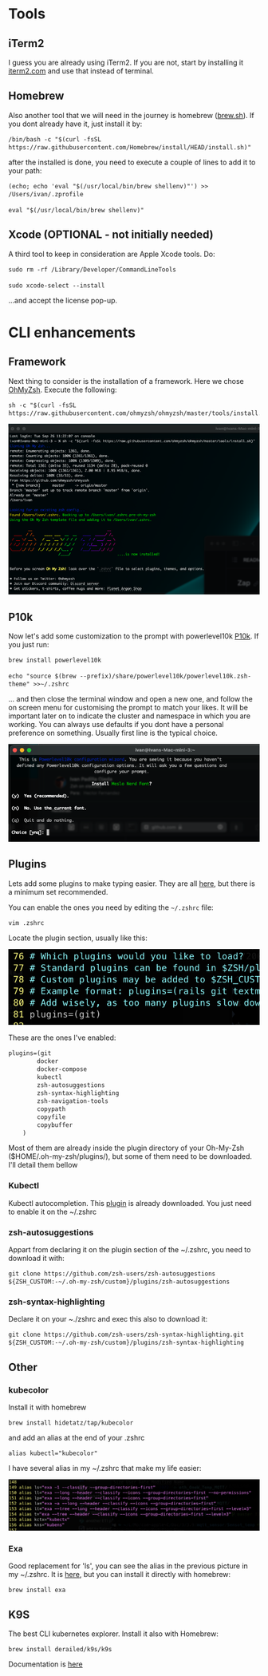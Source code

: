 
# Tools

## iTerm2
I guess you are already using iTerm2. If you are not, start by installing it [iterm2.com](https://iterm2.com) and use that instead of terminal.

## Homebrew
Also another tool that we will need in the journey is homebrew ([brew.sh](https://brew.sh)). If you dont already have it, just install it by:

```
/bin/bash -c "$(curl -fsSL https://raw.githubusercontent.com/Homebrew/install/HEAD/install.sh)"
```

after the installed is done, you need to execute a couple of lines to add it to your path:

```
(echo; echo 'eval "$(/usr/local/bin/brew shellenv)"') >> /Users/ivan/.zprofile

eval "$(/usr/local/bin/brew shellenv)"
```
## Xcode (OPTIONAL - not initially needed)
A third tool to keep in consideration are Apple Xcode tools. Do:

```
sudo rm -rf /Library/Developer/CommandLineTools

sudo xcode-select --install
```
...and accept the license pop-up. 

# CLI enhancements 
## Framework

Next thing to consider is the installation of a framework. Here we chose [OhMyZsh](https://github.com/ohmyzsh/ohmyzsh). Execute the following:

```
sh -c "$(curl -fsSL https://raw.githubusercontent.com/ohmyzsh/ohmyzsh/master/tools/install.sh)"
```

![Oh-My-Zsh](image-1.png)

## P10k
Now let's add some customization to the prompt with powerlevel10k [P10k](https://github.com/romkatv/powerlevel10k#meslo-nerd-font-patched-for-powerlevel10k). If you just run:

```
brew install powerlevel10k

echo "source $(brew --prefix)/share/powerlevel10k/powerlevel10k.zsh-theme" >>~/.zshrc
```
... and then close the terminal window and open a new one, and follow the on screen menu for customising the prompt to match your likes. It will be important later on to indicate the cluster and namespace in which you are working. You can always use defaults if you dont have a personal preference on something. Usually first line is the typical choice.

![restart iTerm2](image.png)

## Plugins
Lets add some plugins to make typing easier. They are all [here](https://github.com/ohmyzsh/ohmyzsh/tree/master/plugins), but there is a minimum set recommended.

You can enable the ones you need by editing the  ```~/.zshrc``` file:

```
vim .zshrc
```
Locate the plugin section, usually like this:

![.zshrc](image-2.png)

These are the ones I've enabled:
```
plugins=(git
        docker
        docker-compose
        kubectl
        zsh-autosuggestions
        zsh-syntax-highlighting
        zsh-navigation-tools
        copypath
        copyfile
        copybuffer
    )
```
Most of them are already inside the plugin directory of your Oh-My-Zsh ($HOME/.oh-my-zsh/plugins/), but some of them need to be downloaded. I'll detail them bellow
### Kubectl

Kubectl autocompletion. This [plugin](https://github.com/ohmyzsh/ohmyzsh/tree/master/plugins/kubectl#kubectl-plugin) is already downloaded. You just need to enable it on the ~/.zshrc

### zsh-autosuggestions

Appart from declaring it on the plugin section of the ~/.zshrc, you need to download it with:

```
git clone https://github.com/zsh-users/zsh-autosuggestions ${ZSH_CUSTOM:-~/.oh-my-zsh/custom}/plugins/zsh-autosuggestions
```
### zsh-syntax-highlighting

Declare it on your ~./zshrc and exec this also to download it:

```
git clone https://github.com/zsh-users/zsh-syntax-highlighting.git ${ZSH_CUSTOM:-~/.oh-my-zsh/custom}/plugins/zsh-syntax-highlighting
```

## Other
### kubecolor

Install it with homebrew 

```
brew install hidetatz/tap/kubecolor
```

and add an alias at the end of your .zshrc

```
alias kubectl="kubecolor"
```

I have several alias in my ~/.zshrc that make my life easier:

![Alt text](image-3.png)

### Exa

Good replacement for 'ls', you can see the alias in the previous picture in my ~/.zshrc. It is [here](https://github.com/ogham/exa), but you can install it directly with homebrew:

```
brew install exa
```

## K9S

The best CLI kubernetes explorer. Install it also with Homebrew:
```
brew install derailed/k9s/k9s
```
Documentation is [here](https://k9scli.io/topics/commands/)

